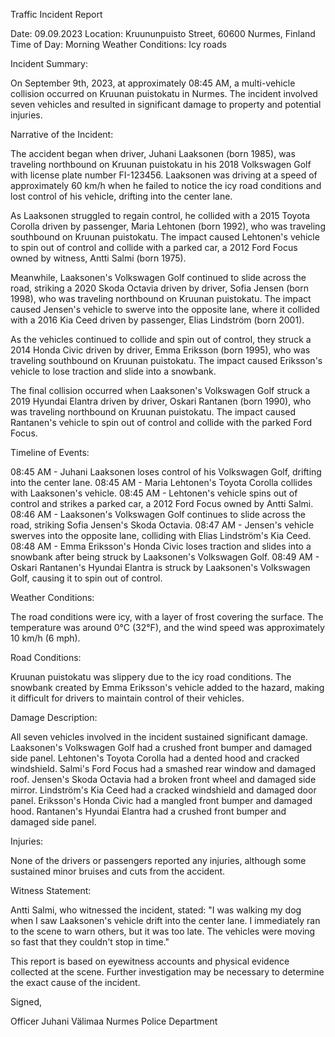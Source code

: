 Traffic Incident Report

Date: 09.09.2023
Location: Kruununpuisto Street, 60600 Nurmes, Finland
Time of Day: Morning
Weather Conditions: Icy roads

Incident Summary:

On September 9th, 2023, at approximately 08:45 AM, a multi-vehicle collision occurred on Kruunan puistokatu in Nurmes. The incident involved seven vehicles and resulted in significant damage to property and potential injuries.

Narrative of the Incident:

The accident began when driver, Juhani Laaksonen (born 1985), was traveling northbound on Kruunan puistokatu in his 2018 Volkswagen Golf with license plate number FI-123456. Laaksonen was driving at a speed of approximately 60 km/h when he failed to notice the icy road conditions and lost control of his vehicle, drifting into the center lane.

As Laaksonen struggled to regain control, he collided with a 2015 Toyota Corolla driven by passenger, Maria Lehtonen (born 1992), who was traveling southbound on Kruunan puistokatu. The impact caused Lehtonen's vehicle to spin out of control and collide with a parked car, a 2012 Ford Focus owned by witness, Antti Salmi (born 1975).

Meanwhile, Laaksonen's Volkswagen Golf continued to slide across the road, striking a 2020 Skoda Octavia driven by driver, Sofia Jensen (born 1998), who was traveling northbound on Kruunan puistokatu. The impact caused Jensen's vehicle to swerve into the opposite lane, where it collided with a 2016 Kia Ceed driven by passenger, Elias Lindström (born 2001).

As the vehicles continued to collide and spin out of control, they struck a 2014 Honda Civic driven by driver, Emma Eriksson (born 1995), who was traveling southbound on Kruunan puistokatu. The impact caused Eriksson's vehicle to lose traction and slide into a snowbank.

The final collision occurred when Laaksonen's Volkswagen Golf struck a 2019 Hyundai Elantra driven by driver, Oskari Rantanen (born 1990), who was traveling northbound on Kruunan puistokatu. The impact caused Rantanen's vehicle to spin out of control and collide with the parked Ford Focus.

Timeline of Events:

08:45 AM - Juhani Laaksonen loses control of his Volkswagen Golf, drifting into the center lane.
08:45 AM - Maria Lehtonen's Toyota Corolla collides with Laaksonen's vehicle.
08:45 AM - Lehtonen's vehicle spins out of control and strikes a parked car, a 2012 Ford Focus owned by Antti Salmi.
08:46 AM - Laaksonen's Volkswagen Golf continues to slide across the road, striking Sofia Jensen's Skoda Octavia.
08:47 AM - Jensen's vehicle swerves into the opposite lane, colliding with Elias Lindström's Kia Ceed.
08:48 AM - Emma Eriksson's Honda Civic loses traction and slides into a snowbank after being struck by Laaksonen's Volkswagen Golf.
08:49 AM - Oskari Rantanen's Hyundai Elantra is struck by Laaksonen's Volkswagen Golf, causing it to spin out of control.

Weather Conditions:

The road conditions were icy, with a layer of frost covering the surface. The temperature was around 0°C (32°F), and the wind speed was approximately 10 km/h (6 mph).

Road Conditions:

Kruunan puistokatu was slippery due to the icy road conditions. The snowbank created by Emma Eriksson's vehicle added to the hazard, making it difficult for drivers to maintain control of their vehicles.

Damage Description:

All seven vehicles involved in the incident sustained significant damage. Laaksonen's Volkswagen Golf had a crushed front bumper and damaged side panel. Lehtonen's Toyota Corolla had a dented hood and cracked windshield. Salmi's Ford Focus had a smashed rear window and damaged roof. Jensen's Skoda Octavia had a broken front wheel and damaged side mirror. Lindström's Kia Ceed had a cracked windshield and damaged door panel. Eriksson's Honda Civic had a mangled front bumper and damaged hood. Rantanen's Hyundai Elantra had a crushed front bumper and damaged side panel.

Injuries:

None of the drivers or passengers reported any injuries, although some sustained minor bruises and cuts from the accident.

Witness Statement:

Antti Salmi, who witnessed the incident, stated: "I was walking my dog when I saw Laaksonen's vehicle drift into the center lane. I immediately ran to the scene to warn others, but it was too late. The vehicles were moving so fast that they couldn't stop in time."

This report is based on eyewitness accounts and physical evidence collected at the scene. Further investigation may be necessary to determine the exact cause of the incident.

Signed,

Officer Juhani Välimaa
Nurmes Police Department